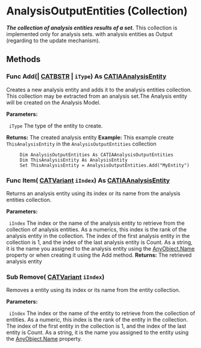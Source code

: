 # AnalysisOutputEntities (Collection)

**_The collection of analysis entities results of a set._**
This collection is implemented only for analysis sets. with analysis entities as Output (regarding to the update mechanism).

## Methods

### Func **Add**(| [CATBSTR](../System/typedef_CATBSTR_8129.md) | `iType`) As [CATIAAnalysisEntity](../CATAnalysisInterfaces/interface_AnalysisEntity_43456.md)

   Creates a new analysis entity and adds it to the analysis entities collection.
This collection may be extracted from an analysis set.The Analysis entity will be created on the Analysis Model.

**Parameters:**

` iType`      The type of the entity to create.

**Returns:**      The created analysis entity  **Example:**      This example create `ThisAnalysisEntity` in the `AnalysisOutputEntities` collection

```VBScript
     Dim AnalysisOutputEntities As CATIAAnalysisOutputEntities
     Dim ThisAnalysisEntity As AnalysisEntity
     Set ThisAnalysisEntity = AnalysisOutputEntities.Add("MyEntity")

```

### Func **Item**( [CATVariant](../System/typedef_CATVariant_20656.md)  `iIndex`) As [CATIAAnalysisEntity](../CATAnalysisInterfaces/interface_AnalysisEntity_43456.md)

   Returns an analysis entity using its index or its name from the analysis entities collection.

**Parameters:**

` iIndex`      The index or the name of the analysis entity to retrieve from the collection of analysis entities. As a numerics, this index is the rank of the analysis entity in the collection. The index of the first analysis entity in the collection is 1, and the index of the last analysis entity is Count. As a string, it is the name you assigned to the analysis entity using the
[AnyObject.Name](../System/interface_AnyObject_17321.htm#Name) property or when creating it using the Add method.  **Returns:**      The retrieved analysis entity  
### Sub **Remove**( [CATVariant](../System/typedef_CATVariant_20656.md)  `iIndex`)

   Removes a entity using its index or its name from the entity collection.

**Parameters:**

` iIndex`      The index or the name of the entity to retrieve from the collection of entities. As a numeric, this index is the rank of the entity in the collection. The index of the first entity in the collection is 1, and the index of the last entity is Count. As a string, it is the name you assigned to the entity using the
[AnyObject.Name](../System/interface_AnyObject_17321.htm#Name) property.